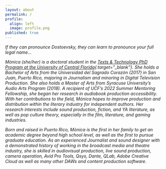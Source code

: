 ```yaml
---
layout: about
permalink: /
profile:
  align: left
  image: profile.png
published: true
---
```


<i>If they can pronounce Dostoevsky, they can learn to pronounce your full legal name...<i>

Mónica (she/her) is a doctoral student in the [Texts & Technology PhD Program at the University of Central Florida](https://cah.ucf.edu/textstech/who-we-are/our-students/){:target="_blank"}. She holds a Bachelor of Arts from the Universidad del Sagrado Corazón (2017) in San Juan, Puerto Rico, majoring in Journalism and minoring in Digital Television Production. She also holds a Master of Arts from Syracuse University’s Audio Arts Program (2018). A recipient of UCF’s 2022 Summer Mentoring Fellowship, she began her research in audiobook production accessibility. With her contributions to the field, Mónica hopes to improve production and distribution within the literary industry for independent authors.  Her research interests include sound production, fiction, and YA literature, as well as pop culture theory, especially in the film, literature, and gaming industries. 

Born and raised in Puerto Rico, Mónica is the first in her family to get an academic degree beyond high school level, as well as the first to pursue graduate education. As an experienced Journalist and sound designer with a demonstrated history of working in the broadcast media and theatre industry, she is skilled in audiovisual production, live sound production, camera operation, Avid Pro Tools, Qsys, Dante, QLab, Adobe Creative Cloud as well as many other DAWs and content production software.